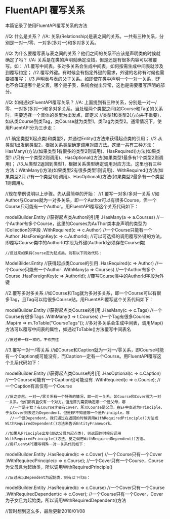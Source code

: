 # FluentAPI 覆写关系
本篇记录了使用FluentAPI覆写关系的方法

//Q: 什么是关系？
//A: 关系(Relationship)是表之间的关系。一共有三种关系，分别是一对一/零、一对多(多对一)和多对多关系。

//Q: 为什么要覆写表与表之间的关系？他们之间的关系不应该是声明类的时候就确定了吗？
//A: 关系是在类的声明就确定没错，但是还是有很多内容可以被覆写。如：
  //1.覆写中间表。多对多关系会生成中间表，如何按需生成中间表就涉及到覆写约定；
  //2.覆写外键。有时候会有指定外键的需求，外键的名称有时候也需要被覆写；
  //3.声明表与表的父子关系。如即使在类中声明一个一对一关系，EF也不会知道哪个是父表，哪个是子表，系统会抛出异常，这也是需要覆写声明的部分。

//Q: 如何通过FluentAPI覆写关系？
//A: 上面提到有三种关系，分别是一对一/零、一对多(多对一)和多对多关系。当处理两个类型之间(如Course和Tag)的关系时，需要选择一个具体的类型为出发点，即定义
  //类型1和类型2(方向并不重要)，如从类Course到类Tag，类Course就为类型1，类Tag为类型2。通常情况下，使用FluentAPI分为三步走：

  //1.确定类型1(起点类)和类型2，并通过Entity<T1>()方法来获得起点类的引用；
  //2.从类型1出发到类型2，根据关系类型确定调用对应方法。这里一共有三种方法：HasMany()方法(如果类型1有很多的类型2则调用)、HasRequired()方法(如果类型1
    //只有一个类型2则调用)、HasOptional()方法(如果类型1最多有1个类型2则调用)；
  //3.从类型2返回到类型1，根据关系类型确定调用对应方法。这里也有三种方法：WithMany()方法(如果类型2有很多类型1则调用)、WithRequired()方法(如果类型2只
    //有一个类型1则调用)、HasOptional()方法(如果类型2最多有一个类型1则调用)。

  //现在举例说明以上步骤。先从最简单的开始：
  //1.覆写一对多/多对一关系
    //如Author与Course就为一对多关系，即一个Author可以有很多Course，但一个Course只可能有一个Author。用FluentAPI覆写这个关系代码如下：

  modelBuilder.Entity<Author> //获得起点类Author的引用
              .HasMany(a => a.Courses)    //一个Author有多个Course，这里的Courses为AuThor类本身声明的类型为ICollection<Course>的字段
              .WithRequired(c => c.Author)    //一个Course只能有一个Author
              .HasForeignKey(c => c.AuthorId);   //可以可选择的调用覆写外键的方法，即覆写Course类中的AuthorId字段为外键(AuthorId必须存在Course类)
    
    //反过来如果将Course定为起点类，则有以下同效代码：
    
  ModelBilder.Entity<Course>    //获得起点类Course的引用
             .HasRequired(c => Author)    //一个Course只能有一个Author
             .WithMany(a => Courses)    //一个Author有多个Course
             .HasForeignKey(c => AuthorId);    //覆写Course类中的AuthorId字段为外键

  //2.覆写多对多关系
    //如Course和Tag就为多对多关系，即一个Course可以有很多Tag，且Tag可以给很多Course贴。用FluentAPI覆写这个关系代码如下：
    
  modelBuilder.Entity<Course>   //获得起点类Course的引用
              .HasMany(c => c.Tags)   //一个Course有很多Tags
              .WithMany(t => t.Courses)   //一个Tag有很多Courses
              .Map(m => m.ToTable("CourseTags"));   //多对多关系会生成中间表，调用Map()方法可以覆写中间表的属性，如通过ToTable()方法覆写中间表名
    
    //反过来一样一样的，不作赘述

  //3.覆写一对一/零关系
    //如Course和Caption就为一对一/零关系，即Course可能有一个Caption或可能没有，而Caption一定有一个Course。用FluentAPI覆写这个关系代码如下：

  modelBuilder.Entity<Course>   //获得起点类Course的引用
              .HasOptional(c => c.Caption)    //一个Course可能有一个Caption也可能没有
              .WithRequired(c => c.Course);   //一个Caption有且仅有一个Course
  
    //反之亦然。一对一/零关系有一个特殊的情况，即一对一关系。如Course和Cover就为一对一关系，他们都有且仅有一个对方。但是首先需要确定哪一个是父母，哪
      //一个是子女？有Course才会有Cover，所以Course是父母，在EF中表述为Principle，子女Cover则表述为Dependent。但是EF不知道哪一个是Principle，哪
      //一个是Dependent。我们通过在返回的时候调用WithRequiredPrinciple()方法或WithRequiredDependent()方法来告诉EntityFramework。

    //如果从Principle出发(即选父母为起点类)，则返回的时候应调用WithRequiredPrinciple()方法，反之调用WithRequiredDependent()方法。
    //用FluentAPI覆写特殊一对一关系代码如下：

  modelBuilder.Entity<Course>
              .HasRequired(c => c.Cover)    //一个Course只有一个Cover
              .WithRequiredPrinciple(c => c.Course);  //一个Cover只有一个Course，Course为父母且为起始类，所以调用WithRequiredPrinciple()
              
    //反过来以Dependent为起始类，则有以下代码：

  modelBuilder.Entity<Cover>
              .HasRequired(c => c.Course)   //一个Cover只有一个Course
              .WithRequiredDependent(c => c.Cover);  //一个Course只有一个Cover，Cover为子女且为起始类，所以调用WithRequiredDependent()方法
              
//暂时想到这么多，最后更新2018/01/08
